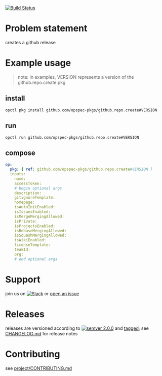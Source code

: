 [![Build Status](https://travis-ci.org/opspec-pkgs/github.repo.create.svg?branch=master)](https://travis-ci.org/opspec-pkgs/github.repo.create)

# Problem statement

creates a github release

# Example usage

> note: in examples, VERSION represents a version of the
> github.repo.create pkg

## install

```shell
opctl pkg install github.com/opspec-pkgs/github.repo.create#VERSION
```

## run

```
opctl run github.com/opspec-pkgs/github.repo.create#VERSION
```

## compose

```yaml
op:
  pkg: { ref: github.com/opspec-pkgs/github.repo.create#VERSION }
  inputs: 
    name:
    accessToken:
    # begin optional args
    description:
    gitignoreTemplate:
    homepage:
    isAutoInitEnabled:
    isIssuesEnabled:
    isMergeMergingAllowed:
    isPrivate:
    isProjectsEnabled:
    isRebaseMergingAllowed:
    isSquashMergingAllowed:
    isWikiEnabled:
    licenseTemplate:
    teamId:
    org:
    # end optional args
```

# Support

join us on
[![Slack](https://opspec-slackin.herokuapp.com/badge.svg)](https://opspec-slackin.herokuapp.com/)
or
[open an issue](https://github.com/opspec-pkgs/github.repo.create/issues)

# Releases

releases are versioned according to
[![semver 2.0.0](https://img.shields.io/badge/semver-2.0.0-brightgreen.svg)](http://semver.org/spec/v2.0.0.html)
and [tagged](https://git-scm.com/book/en/v2/Git-Basics-Tagging); see
[CHANGELOG.md](CHANGELOG.md) for release notes

# Contributing

see
[project/CONTRIBUTING.md](https://github.com/opspec-pkgs/project/blob/master/CONTRIBUTING.md)

